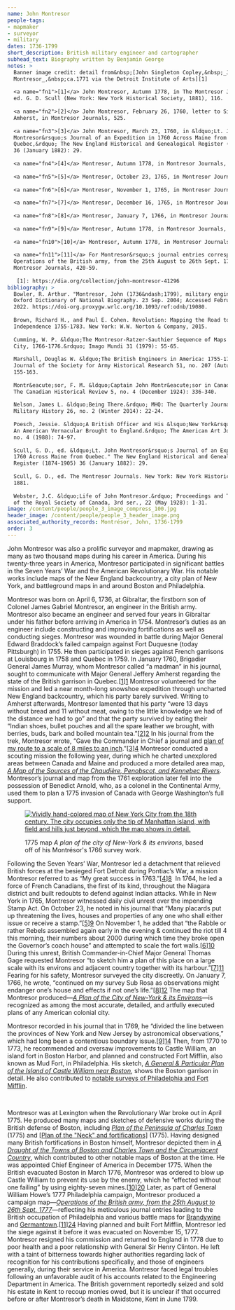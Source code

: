 ```yaml
---
name: John Montresor
people-tags: 
- mapmaker
- surveyor
- military
dates: 1736-1799
short_description: British military engineer and cartographer
subhead_text: Biography written by Benjamin George
notes: > 
  Banner image credit: detail from&nbsp;[John Singleton Copley,&nbsp;_John
  Montresor_,&nbsp;ca.1771 via the Detroit Institute of Arts][1]
  
  <a name="fn1">[1]</a> John Montresor, Autumn 1778, in The Montresor Journals,
  ed. G. D. Scull (New York: New York Historical Society, 1881), 116.
  
  <a name="fn2">[2]</a> John Montresor, February 26, 1760, letter to Sir Jeffry
  Amherst, in Montresor Journals, 525.
  
  <a name="fn3">[3]</a> John Montresor, March 23, 1760, in &ldquo;Lt. John
  Montresor&rsquo;s Journal of an Expedition in 1760 Across Maine from
  Quebec,&rdquo; The New England Historical and Genealogical Register (1874-1905)
  36 (January 1882): 29.
  
  <a name="fn4">[4]</a> Montresor, Autumn 1778, in Montresor Journals, 119.
  
  <a name="fn5">[5]</a> Montresor, October 23, 1765, in Montresor Journals, 336.
  
  <a name="fn6">[6]</a> Montresor, November 1, 1765, in Montresor Journals, 337.
  
  <a name="fn7">[7]</a> Montresor, December 16, 1765, in Montresor Journals, 342.
  
  <a name="fn8">[8]</a> Montresor, January 7, 1766, in Montresor Journals, 345.
  
  <a name="fn9">[9]</a> Montresor, Autumn 1778, in Montresor Journals, 119.
  
  <a name="fn10">[10]</a> Montresor, Autumn 1778, in Montresor Journals, 120-121.
  
  <a name="fn11">[11]</a> For Montresor&rsquo;s journal entries corresponding to
  Operations of the British army, from the 25th August to 26th Sept. 1777, see
  Montresor Journals, 420-59.
  
   [1]: https://dia.org/collection/john-montresor-41296
bibliography: > 
  Bowler, R. Arthur. "Montresor, John (1736&ndash;1799), military engineer."
  Oxford Dictionary of National Biography. 23 Sep. 2004; Accessed February 8,
  2022. https://doi-org.proxygw.wrlc.org/10.1093/ref:odnb/19080.
  
  Brown, Richard H., and Paul E. Cohen. Revolution: Mapping the Road to American
  Independence 1755-1783. New York: W.W. Norton & Company, 2015.
  
  Cumming, W. P. &ldquo;The Montresor-Ratzer-Sauthier Sequence of Maps of New York
  City, 1766-1776.&rdquo; Imago Mundi 31 (1979): 55-65.
  
  Marshall, Douglas W. &ldquo;The British Engineers in America: 1755-1783.&rdquo;
  Journal of the Society for Army Historical Research 51, no. 207 (Autumn 1973):
  155-163.
  
  Montr&eacute;sor, F. M. &ldquo;Captain John Montr&eacute;sor in Canada.&rdquo;
  The Canadian Historical Review 5, no. 4 (December 1924): 336-340.
  
  Nelson, James L. &ldquo;Being There.&rdquo; MHQ: The Quarterly Journal of
  Military History 26, no. 2 (Winter 2014): 22-24.
  
  Poesch, Jessie. &ldquo;A British Officer and His &lsquo;New York&rsquo; Cottage:
  An American Vernacular Brought to England.&rdquo; The American Art Journal 20,
  no. 4 (1988): 74-97.
  
  Scull, G. D., ed. &ldquo;Lt. John Montresor&rsquo;s Journal of an Expedition in
  1760 Across Maine from Quebec." The New England Historical and Genealogical
  Register (1874-1905) 36 (January 1882): 29.
  
  Scull, G. D., ed. The Montresor Journals. New York: New York Historical Society,
  1881.
  
  Webster, J.C. &ldquo;Life of John Montresor.&rdquo; Proceedings and Transactions
  of the Royal Society of Canada, 3rd ser., 22 (May 1928): 1-31.
image: /content/people/people_3_image_compress_100.jpg
header_image: /content/people/people_3_header_image.png
associated_authority_records: Montrésor, John, 1736-1799
order: 3
---
```

John Montresor was also a prolific surveyor and mapmaker, drawing as many as two thousand maps during his career in America. During his twenty-three years in America, Montresor participated in significant battles in the Seven Years&rsquo; War and the American Revolutionary War. His notable works include maps of the New England backcountry, a city plan of New York, and battleground maps in and around Boston and Philadelphia.

Montresor was born on April 6, 1736, at Gibraltar, the firstborn son of Colonel James Gabriel Montresor, an engineer in the British army. Montresor also became an engineer and served four years in Gibraltar under his father before arriving in America in 1754. Montresor&rsquo;s duties as an engineer include constructing and improving fortifications as well as conducting sieges. Montresor was wounded in battle during Major General Edward Braddock&rsquo;s failed campaign against Fort Duquesne (today Pittsburgh) in 1755. He then participated in sieges against French garrisons at Louisbourg in 1758 and Quebec in 1759. In January 1760, Brigadier General James Murray, whom Montresor called &ldquo;a madman&rdquo; in his journal, sought to communicate with Major General Jeffery Amherst regarding the state of the British garrison in Quebec.[[1]][1] Montresor volunteered for the mission and led a near month-long snowshoe expedition through uncharted New England backcountry, which his party barely survived. Writing to Amherst afterwards, Montresor lamented that his party &ldquo;were 13 days without bread and 11 without meat, owing to the little knowledge we had of the distance we had to go&rdquo; and that the party survived by eating their &ldquo;Indian shoes, bullet pouches and all the spare leather we brought, with berries, buds, bark and boiled mountain tea.&rdquo;[[2]][2] In his journal from the trek, Montresor wrote, &ldquo;Gave the Commander in Chief a journal and [plan of my route to a scale of 8 miles to an inch][3].&rdquo;[[3]][4]&nbsp;Montresor conducted a scouting mission the following year, during which he charted unexplored areas between Canada and Maine and produced a more detailed area map, [_A Map of the Sources of the Chaudière, Penobscot, and Kennebec Rivers_][5]. Montresor&rsquo;s journal and map from the 1761 exploration later fell into the possession of Benedict Arnold, who, as a colonel in the Continental Army, used them to plan a 1775 invasion of Canada with George Washington&rsquo;s full support.<figure class="img\_left\_50">

[![Vividly hand-colored map of New York City from the 18th century. The city occupies only the tip of Manhattan island, with field and hills just beyond, which the map shows in detail.][6]][7]<figcaption>1775 map _A plan of the city of New-York & its environs_, based off of his Montr&eacute;sor's 1766 survey work.</figcaption></figure>

Following the Seven Years&rsquo; War, Montresor led a detachment that relieved British forces at the besieged Fort Detroit during Pontiac&rsquo;s War, a mission Montresor referred to as &ldquo;My great success in 1763.&rdquo;[[4]][8]&nbsp; In 1764, he led a force of French Canadians, the first of its kind, throughout the Niagara district and built redoubts to defend against Indian attacks. While in New York in 1765, Montresor witnessed daily civil unrest over the impending Stamp Act. On October 23, he noted in his journal that &ldquo;Many placards put up threatening the lives, houses and properties of any one who shall either issue or receive a stamp.&rdquo;[[5]][9] On November 1, he added that &ldquo;the Rabble or rather Rebels assembled again early in the evening & continued the riot till 4 this morning, their numbers about 2000 during which time they broke open the Governor&rsquo;s coach house&rdquo; and attempted to scale the fort walls.[[6]][10] During this unrest, British Commander-in-Chief Major General Thomas Gage requested Montresor &ldquo;to sketch him a plan of this place on a large scale with its environs and adjacent country together with its harbour.&rdquo;[[7]][11] Fearing for his safety, Montresor surveyed the city discreetly. On January 7, 1766, he wrote, &ldquo;continued on my survey Sub Rosa as observations might endanger one&rsquo;s house and effects if not one&rsquo;s life.&rdquo;[[8]][12] The map that Montresor produced&mdash;[_A Plan of the City of New-York & its Environs_][13]&mdash;is recognized as among the most accurate, detailed, and artfully executed plans of any American colonial city.

Montresor recorded in his journal that in 1769, he &ldquo;divided the line between the provinces of New York and New Jersey by astronomical observations,&rdquo; which had long been a contentious boundary issue.[[9]][14] Then, from 1770 to 1773, he recommended and oversaw improvements to Castle William, an island fort in Boston Harbor, and planned and constructed Fort Mifflin, also known as Mud Fort, in Philadelphia. His sketch, [_A General & Particular Plan of the Island of Castle William near Boston_][15], shows the Boston garrison in detail. He also contributed to [notable surveys of Philadelphia and Fort Mifflin][16].

&nbsp;

Montresor was at Lexington when the Revolutionary War broke out in April 1775. He produced many maps and sketches of defensive works during the British defense of Boston, including [_Plan of the Peninsula of Charles Town_][17] (1775) and [[Plan of the "Neck" and fortifications]][18] (1775).&nbsp;Having designed many British fortifications in Boston himself, Montresor depicted them in _[A Draught of the Towns of Boston and Charles Town and the Circumjacent Country][19]_, which contributed to other notable maps of Boston at the time.&nbsp;He was appointed Chief Engineer of America in December 1775. When the British evacuated Boston in March 1776, Montresor was ordered to blow up Castle William to prevent its use by the enemy, which he &ldquo;effected without one failing&rdquo; by using eighty-seven mines.[[10]][20] Later, as part of General William Howe&rsquo;s 1777 Philadelphia campaign, Montresor produced a campaign map&mdash;[_Operations of the British army, from the 25th August to 26th Sept. 1777_][21]&mdash;reflecting his meticulous journal entries leading to the British occupation of Philadelphia and various battle maps for [Brandywine][22] and [Germantown][23].[[11]][24]&nbsp;Having planned and built Fort Mifflin, Montresor led the siege against it before it was evacuated on November 15, 1777. Montresor resigned his commission and returned to England in 1778 due to poor health and a poor relationship with General Sir Henry Clinton. He left with a taint of bitterness towards higher authorities regarding lack of recognition for his contributions specifically, and those of engineers generally, during their service in America. Montresor faced legal troubles following an unfavorable audit of his accounts related to the Engineering Department in America. The British government reportedly seized and sold his estate in Kent to recoup monies owed, but it is unclear if that occurred before or after Montresor&rsquo;s death in Maidstone, Kent in June 1799.

 [1]: #fn1
 [2]: #fn2
 [3]: /maps/commonwealth:q524nj194
 [4]: #fn3
 [5]: /maps/commonwealth:q524n7511
 [6]: https://iiif.digitalcommonwealth.org/iiif/2/commonwealth:z603vs09b/full/663,/0/default.jpg
 [7]: /maps/commonwealth:z603vs082/
 [8]: #fn4
 [9]: #fn5
 [10]: #fn6
 [11]: #fn7
 [12]: #fn8
 [13]: /maps/commonwealth:z603vs082
 [14]: #fn9
 [15]: /maps/commonwealth:t722hs667
 [16]: /maps/commonwealth:q524nk556
 [17]: /maps/commonwealth:z603vj26j
 [18]: /maps/commonwealth:z603vj22f
 [19]: /maps/commonwealth:z603vj240
 [20]: #fn10
 [21]: /maps/commonwealth:q524n803k
 [22]: /maps/commonwealth:q524nd733
 [23]: /maps/commonwealth:q524nb650
 [24]: #fn11